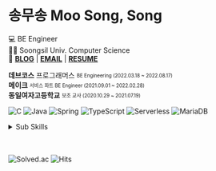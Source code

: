 # 송무송 Moo Song, Song

💻 BE Engineer   
👩‍🎓 Soongsil Univ. Computer Science  
📌 **[BLOG](https://clotty-cloud.tistory.com)** |
**[EMAIL](mailto:real.purple.hae.s@gmail.com)** | **[RESUME](https://programmers.co.kr/pr/moosong)**

**데브코스** 프로그래머스  <sub><sup>BE Engineering (2022.03.18 ~ 2022.08.17)</sup></sub>  
**메이크**  <sub><sup>서비스 파트 BE Engineer (2021.09.01 ~ 2022.02.28)</sup></sub>  
**동일여자고등학교**  <sub><sup>보조 교사 (2020.10.29 ~ 2021.07.19)</sup></sub>  

![C](https://img.shields.io/badge/-C-A8B9CC?style=flat-square&logo=C&logoColor=black)
![Java](https://img.shields.io/badge/-Java-007396?style=flat-square&logo=Java&logoColor=white)
![Spring](https://img.shields.io/badge/-Spring-6DB33F?style=flat-square&logo=Spring&logoColor=white)
![TypeScript](https://img.shields.io/badge/-TypeScript-3178C6?style=flat-square&logo=TypeScript&logoColor=white)
![Serverless](https://img.shields.io/badge/-Serverless-FD5750?style=flat-square&logo=Serverless&logoColor=white)
![MariaDB](https://img.shields.io/badge/-MariaDB-1F305F?style=flat-square&logo=mariadb&logoColor=white)

<details>
<summary>Sub Skills</summary>
<p></p>

![Python](https://img.shields.io/badge/-Python-3776AB?style=flat-square&logo=Python&logoColor=white)
![Django](https://img.shields.io/badge/-Django-092E20?style=flat-square&logo=django&logoColor=white)
![NestJS](https://img.shields.io/badge/-NestJS-E0234E?style=flat-square&logo=NestJS&logoColor=white)
![PostgreSQL](https://img.shields.io/badge/-PostgreSQL-4169E1?style=flat-square&logo=PostgreSQL&logoColor=white)

</details>

[//]: # ([🏡 MNM : 하우스 메이트 매칭, 공동 생활 관리 서비스 제공 플랫폼]&#40;https://github.com/MeetNMate&#41;  )

[//]: # ([🎨 ARTA : 사용자 맞춤형 온라인 전시회 플랫폼]&#40;https://github.com/moosongsong/project-arta-django&#41;  )

[//]: # ([🍽 1인의 만찬 : 1인 가구 전용 마감음식 픽업 서비스]&#40;https://github.com/moosongsong/project-dinner41-spring&#41;  )

[//]: # ([🌎 Foreign Love : 교환학생 커뮤니티]&#40;https://github.com/moosongsong/project-foreign-love-servlet&#41;)

<br/>
<br/>

![Solved.ac](http://mazassumnida.wtf/api/mini/generate_badge?boj=songe08)
![Hits](https://hits.seeyoufarm.com/api/count/incr/badge.svg?url=https%3A%2F%2Fgithub.com%2Fmoosongsong&count_bg=%23FFA094&title_bg=%23555555&icon=github.svg&icon_color=%23E7E7E7&title=HITS&edge_flat=false)

[//]: # ([![GitHub stats]&#40;https://github-readme-stats.vercel.app/api?username=moosongsong&#41;]&#40;https://github.com/moosongsong/github-readme-stats&#41;)

[//]: # ([![Top Langs]&#40;https://github-readme-stats.vercel.app/api/top-langs/?username=moosongsong&layout=compact&#41;]&#40;https://github.com/moosongsong&#41;)

